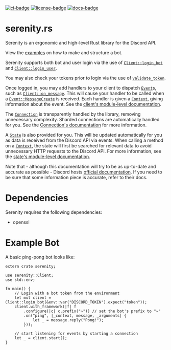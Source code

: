 [![ci-badge][]][ci] [![license-badge][]][license] [![docs-badge][]][docs]

# serenity.rs

Serenity is an ergonomic and high-level Rust library for the Discord API.

View the [examples] on how to make and structure a bot.

Serenity supports both bot and user login via the use of [`Client::login_bot`]
and [`Client::login_user`].

You may also check your tokens prior to login via the use of
[`validate_token`].

Once logged in, you may add handlers to your client to dispatch [`Event`]s,
such as [`Client::on_message`]. This will cause your handler to be called
when a [`Event::MessageCreate`] is received. Each handler is given a
[`Context`], giving information about the event. See the
[client's module-level documentation].

The [`Connection`] is transparently handled by the library, removing
unnecessary complexity. Sharded connections are automatically handled for
you. See the [Connection's documentation][`Connection`] for more
information.

A [`State`] is also provided for you. This will be updated automatically for
you as data is received from the Discord API via events. When calling a
method on a [`Context`], the state will first be searched for relevant data
to avoid unnecessary HTTP requests to the Discord API. For more information,
see the [state's module-level documentation][state docs].

Note that - although this documentation will try to be as up-to-date and
accurate as possible - Discord hosts [official documentation][discord docs]. If
you need to be sure that some information piece is accurate, refer to their
docs.

# Dependencies

Serenity requires the following dependencies:

- openssl

# Example Bot

A basic ping-pong bot looks like:

```rust,no-run
extern crate serenity;

use serenity::Client;
use std::env;

fn main() {
    // Login with a bot token from the environment
    let mut client = Client::login_bot(&env::var("DISCORD_TOKEN").expect("token"));
    client.with_framework(|f| f
        .configure(|c| c.prefix("~")) // set the bot's prefix to "~"
        .on("ping", |_context, message, _arguments| {
            let _ = message.reply("Pong!");
        }));

    // start listening for events by starting a connection
    let _ = client.start();
}
```

[`Client::login_bot`]: https://docs.austinhellyer.me/serenity.rs/latest/serenity/client/struct.Client.html#method.login_bot
[`Client::login_user`]: https://docs.austinhellyer.me/serenity.rs/latest/serenity/client/struct.Client.html#method.login_user
[`Client::on_message`]: https://docs.austinhellyer.me/serenity.rs/latest/serenity/client/struct.Client.html#method.on_message
[`validate_token`]: https://docs.austinhellyer.me/serenity.rs/latest/serenity/client/fn.validate_token.html
[`Connection`]: https://docs.austinhellyer.me/serenity.rs/latest/serenity/client/struct.Connection.html
[`Context`]: https://docs.austinhellyer.me/serenity.rs/latest/serenity/client/struct.Context.html
[`Event`]: https://docs.austinhellyer.me/serenity.rs/latest/serenity/model/enum.Event.html
[`Event::MessageCreate`]: https://docs.austinhellyer.me/serenity.rs/latest/serenity/model/enum.Event.html#MessageCreate.v
[`State`]: https://docs.austinhellyer.me/serenity.rs/latest/serenity/ext/state/struct.State.html
[ci]: https://travis-ci.org/zeyla/serenity.rs
[ci-badge]: https://travis-ci.org/zeyla/serenity.rs.svg?branch=master
[client's module-level documentation]: https://docs.austinhellyer.me/serenity.rs/latest/serenity/client/index.html
[discord docs]: https://discordapp.com/developers/docs/intro
[docs]: https://docs.austinhellyer.me/serenity.rs/latest/serenity
[docs-badge]: https://img.shields.io/badge/docs-online-5023dd.svg
[examples]: https://github.com/zeyla/serenity.rs/tree/master/examples
[license]: https://opensource.org/licenses/ISC
[license-badge]: https://img.shields.io/badge/license-ISC-blue.svg?style=flat-square
[state docs]: https://docs.austinhellyer.me/serenity.rs/latest/serenity/ext/state/index.html
